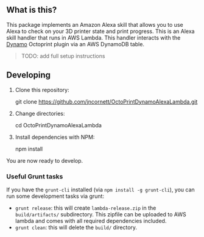 ## What is this?

This package implements an Amazon Alexa skill that allows you to use Alexa to check on your 3D printer state and print progress.
This is an Alexa skill handler that runs in AWS Lambda. This handler interacts with the [Dynamo](https://github.com/jncornett/OctoPrint-Dynamo) Octoprint plugin via an AWS DynamoDB table.

> TODO: add full setup instructions

## Developing

1. Clone this repository:

    git clone https://github.com/jncornett/OctoPrintDynamoAlexaLambda.git

2. Change directories:

    cd OctoPrintDynamoAlexaLambda

3. Install dependencies with NPM:

    npm install

You are now ready to develop.

### Useful Grunt tasks

If you have the `grunt-cli` installed (via `npm install -g grunt-cli`), you can run some development tasks via grunt:

- `grunt release`: this will create `lambda-release.zip` in the `build/artifacts/` subdirectory. This zipfile can be uploaded to AWS lambda and comes with all required dependencies included.
- `grunt clean`: this will delete the `build/` directory.
